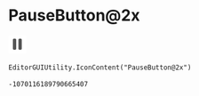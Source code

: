 # PauseButton@2x
![](/img/PauseButton@2x.png)

``` CSharp
EditorGUIUtility.IconContent("PauseButton@2x")
```
```
-1070116189790665407
```
